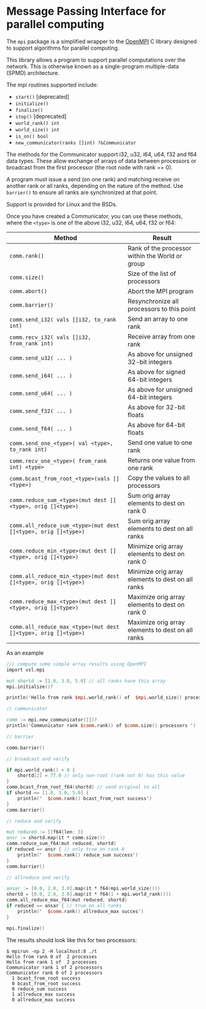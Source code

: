 # Message Passing Interface for parallel computing

The `mpi` package is a simplified wrapper to the [OpenMPI](https://www.open-mpi.org) C library designed
to support algorithms for parallel computing.

This library allows a program to support parallel computations over the network.
This is otherwise known as a single-program multiple-data (SPMD) architecture.

The mpi routines supported include:

- `start()` [deprecated] 
- `initialize()`
- `finalize()`
- `stop()` [deprecated]
- `world_rank() int`
- `world_size() int`
- `is_on() bool`
- `new_communicator(ranks []int) ?&Communicator`

The methods for the Communicator support i32, u32, i64, u64, f32 and f64
data types.  These allow exchange of arrays of data between processors
or broadcast from the first processor (the root node with rank == 0).

A program must issue a send (on one rank) and matching receive on another
rank or all ranks, depending on the nature of the method.  Use `barrier()`
to ensure all ranks are synchronized at that point.

Support is provided for Linux and the BSDs.

Once you have created a Communicator, you can use these methods,
where the `<type>` is one of the above i32, u32, i64, u64, f32 or f64:

| Method | Result |
|--------|--------|
| `comm.rank()` | Rank of the processor within the World or group |
| `comm.size()` | Size of the list of processors |
| `comm.abort()` | Abort the MPI program |
| `comm.barrier()` | Resynchronize all processors to this point |
| `comm.send_i32( vals []i32, to_rank int)` | Send an array to one rank |
| `comm.recv_i32( vals []i32, from_rank int)` | Receive array from one rank |
| `comm.send_u32( ... )` | As above for unsigned 32-bit integers |
| `comm.send_i64( ... )` | As above for signed 64-bit integers |
| `comm.send_u64( ... )` | As above for unsigned 64-bit integers |
| `comm.send_f32( ... )` | As above for 32-bit floats |
| `comm.send_f64( ... )` | As above for 64-bit floats |
| `comm.send_one_<type>( val <type>, to_rank int)` | Send one value to one rank |
| `comm.recv_one_<type>( from_rank int) <type>` | Returns one value from one rank |
| `comm.bcast_from_root_<type>(vals []<type>)` | Copy the values to all processors |
| `comm.reduce_sum_<type>(mut dest []<type>, orig []<type>)` | Sum orig array elements to dest on rank 0 |
| `comm.all_reduce_sum_<type>(mut dest []<type>, orig []<type>)` | Sum orig array elements to dest on all ranks|
| `comm.reduce_min_<type>(mut dest []<type>, orig []<type>)` | Minimize orig array elements to dest on rank 0|
| `comm.all_reduce_min_<type>(mut dest []<type>, orig []<type>)` | Minimize orig array elements to dest on all ranks|
| `comm.reduce_max_<type>(mut dest []<type>, orig []<type>)` | Maximize orig array elements to dest on rank 0|
| `comm.all_reduce_max_<type>(mut dest []<type>, orig []<type>)` | Maximize orig array elements to dest on all ranks|

As an example

```v
/// compute some simple array results using OpenMPI
import vsl.mpi

mut shortd := [1.0, 3.0, 5.0] // all ranks have this array
mpi.initialize()?

println('Hello from rank $mpi.world_rank() of  $mpi.world_size() processes')

// communicator

comm := mpi.new_communicator([])?
println('Communicator rank $comm.rank() of $comm.size() processors ')

// barrier

comm.barrier()

// broadcast and verify

if mpi.world_rank() > 0 {
	shortd[2] = 77.0 // only non-root (rank not 0) has this value
}
comm.bcast_from_root_f64(shortd) // send original to all
if shortd == [1.0, 3.0, 5.0] {
	println('  $comm.rank() bcast_from_root success')
}
comm.barrier()

// reduce and verify

mut reduced := []f64{len: 3}
ansr := shortd.map(it * comm.size())
comm.reduce_sum_f64(mut reduced, shortd)
if reduced == ansr { // only true on rank 0
	println('  $comm.rank() reduce_sum success')
}
comm.barrier()

// allreduce and verify

ansar := [0.0, 2.0, 3.0].map(it * f64(mpi.world_size()))
shortd = [0.0, 2.0, 3.0].map(it * f64(1 + mpi.world_rank()))
comm.all_reduce_max_f64(mut reduced, shortd)
if reduced == ansar { // true on all ranks
	println('  $comm.rank() allreduce_max succes')
}

mpi.finalize()
```


The results should look like this for two processors:

```
$ mpirun -np 2 -H localhost:8 ./t
Hello from rank 0 of  2 processes
Hello from rank 1 of  2 processes
Communicator rank 1 of 2 processors
Communicator rank 0 of 2 processors
  1 bcast_from_root success
  0 bcast_from_root success
  0 reduce_sum success
  1 allreduce_max success
  0 allreduce_max success
```
